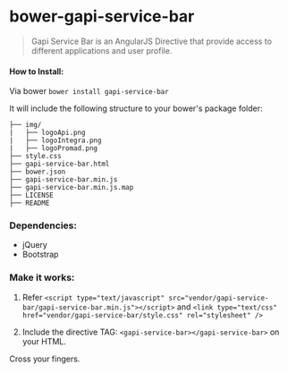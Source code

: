 # bower-gapi-service-bar
> Gapi Service Bar is an AngularJS Directive that provide access to different applications and user profile.

#### How to Install:

Via bower
``` bower install gapi-service-bar ```

It will include the following structure to your bower's package folder:

```
├── img/
|   ├── logoApi.png
|   ├── logoIntegra.png
|   ├── logoPromad.png
├── style.css
├── gapi-service-bar.html
├── bower.json
├── gapi-service-bar.min.js
├── gapi-service-bar.min.js.map
├── LICENSE
├── README
```
### Dependencies:
* jQuery
* Bootstrap

### Make it works:

1) Refer ```<script type="text/javascript" src="vendor/gapi-service-bar/gapi-service-bar.min.js"></script>``` and ``` <link type="text/css"     href="vendor/gapi-service-bar/style.css" rel="stylesheet" /> ```

2) Include the directive TAG: ```<gapi-service-bar></gapi-service-bar>``` on your HTML.

Cross your fingers.
